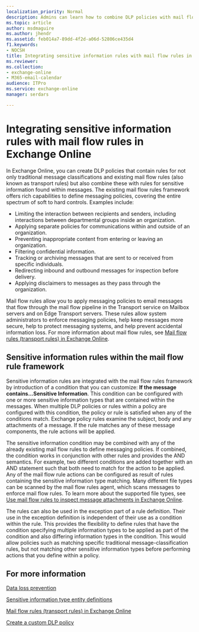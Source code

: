```yaml
---
localization_priority: Normal
description: Admins can learn how to combine DLP policies with mail flow rules in Exchange Online.
ms.topic: article
author: msdmaguire
ms.author: jhendr
ms.assetid: feb014a7-89dd-4f2d-a06d-52806ce435d4
f1.keywords:
- NOCSH
title: Integrating sensitive information rules with mail flow rules in Exchange Online
ms.reviewer: 
ms.collection:
- exchange-online
- M365-email-calendar
audience: ITPro
ms.service: exchange-online
manager: serdars

---
```


# Integrating sensitive information rules with mail flow rules in Exchange Online

In Exchange Online, you can create DLP policies that contain rules for not only traditional message classifications and existing mail flow rules (also known as transport rules) but also combine these with rules for sensitive information found within messages. The existing mail flow rules framework offers rich capabilities to define messaging policies, covering the entire spectrum of soft to hard controls. Examples include:

- Limiting the interaction between recipients and senders, including interactions between departmental groups inside an organization.
- Applying separate policies for communications within and outside of an organization.
- Preventing inappropriate content from entering or leaving an organization.
- Filtering confidential information.
- Tracking or archiving messages that are sent to or received from specific individuals.
- Redirecting inbound and outbound messages for inspection before delivery.
- Applying disclaimers to messages as they pass through the organization.

Mail flow rules allow you to apply messaging policies to email messages that flow through the mail flow pipeline in the Transport service on Mailbox servers and on Edge Transport servers. These rules allow system administrators to enforce messaging policies, help keep messages more secure, help to protect messaging systems, and help prevent accidental information loss. For more information about mail flow rules, see [Mail flow rules (transport rules) in Exchange Online](../../security-and-compliance/mail-flow-rules/mail-flow-rules.md).

## Sensitive information rules within the mail flow rule framework

Sensitive information rules are integrated with the mail flow rules framework by introduction of a condition that you can customize: **If the message contains...Sensitive Information**. This condition can be configured with one or more sensitive information types that are contained within the messages. When multiple DLP policies or rules within a policy are configured with this condition, the policy or rule is satisfied when any of the conditions match. Exchange policy rules examine the subject, body and any attachments of a message. If the rule matches any of these message components, the rule actions will be applied.

The sensitive information condition may be combined with any of the already existing mail flow rules to define messaging policies. If combined, the condition works in conjunction with other rules and provides the AND semantics. For example, two different conditions are added together with an AND statement such that both need to match for the action to be applied. Any of the mail flow rule actions can be configured as result of rules containing the sensitive information type matching. Many different file types can be scanned by the mail flow rules agent, which scans messages to enforce mail flow rules. To learn more about the supported file types, see [Use mail flow rules to inspect message attachments in Exchange Online](../../security-and-compliance/mail-flow-rules/inspect-message-attachments.md).

The rules can also be used in the exception part of a rule definition. Their use in the exception definition is independent of their use as a condition within the rule. This provides the flexibility to define rules that have the condition specifying multiple information types to be applied as part of the condition and also differing information types in the condition. This would allow policies such as matching specific traditional message-classification rules, but not matching other sensitive information types before performing actions that you define within a policy.

## For more information

[Data loss prevention](data-loss-prevention.md)

[Sensitive information type entity definitions](https://docs.microsoft.com/microsoft-365/compliance/sensitive-information-type-entity-definitions?view=o365-worldwide)

[Mail flow rules (transport rules) in Exchange Online](../../security-and-compliance/mail-flow-rules/mail-flow-rules.md)

[Create a custom DLP policy](create-custom-dlp-policy.md)
